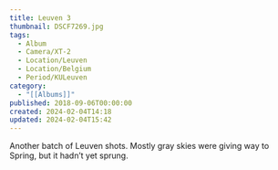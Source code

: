```yaml
---
title: Leuven 3
thumbnail: DSCF7269.jpg
tags:
  - Album
  - Camera/XT-2
  - Location/Leuven
  - Location/Belgium
  - Period/KULeuven
category:
  - "[[Albums]]"
published: 2018-09-06T00:00:00
created: 2024-02-04T14:18
updated: 2024-02-04T15:42
---
```

Another batch of Leuven shots. Mostly gray skies were giving way to Spring, but it hadn’t yet sprung.